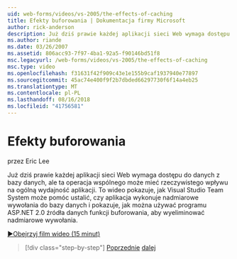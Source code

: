 ```yaml
---
uid: web-forms/videos/vs-2005/the-effects-of-caching
title: Efekty buforowania | Dokumentacja firmy Microsoft
author: rick-anderson
description: Już dziś prawie każdej aplikacji sieci Web wymaga dostępu do danych z bazy danych, ale ta operacja wspólnego może mieć rzeczywistego wpływu na ogólną wydajność...
ms.author: riande
ms.date: 03/26/2007
ms.assetid: 806acc93-7f97-4ba1-92a5-f90146bd51f8
msc.legacyurl: /web-forms/videos/vs-2005/the-effects-of-caching
msc.type: video
ms.openlocfilehash: f31631f42f909c43e1e155b9caf1937940e77897
ms.sourcegitcommit: 45ac74e400f9f2b7dbded66297730f6f14a4eb25
ms.translationtype: MT
ms.contentlocale: pl-PL
ms.lasthandoff: 08/16/2018
ms.locfileid: "41756581"
---
```

<a name="the-effects-of-caching"></a>Efekty buforowania
====================
przez Eric Lee

Już dziś prawie każdej aplikacji sieci Web wymaga dostępu do danych z bazy danych, ale ta operacja wspólnego może mieć rzeczywistego wpływu na ogólną wydajność aplikacji. To wideo pokazuje, jak Visual Studio Team System może pomóc ustalić, czy aplikacja wykonuje nadmiarowe wywołania do bazy danych i pokazuje, jak można używać programu ASP.NET 2.0 źródła danych funkcji buforowania, aby wyeliminować nadmiarowe wywołania.

[&#9654;Obejrzyj film wideo (15 minut)](https://channel9.msdn.com/Blogs/ASP-NET-Site-Videos/the-effects-of-caching)

> [!div class="step-by-step"]
> [Poprzednie](custom-extraction-rules-and-coded-web-tests.md)
> [dalej](using-the-load-test-agent.md)
